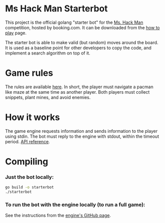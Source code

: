 # Ms Hack Man Starterbot

This project is the official golang "starter bot" for the [Ms. Hack Man](https://booking.riddles.io/competitions/ms.-hack-man) competition, hosted by booking.com. It can be downloaded from the [how to play](https://booking.riddles.io/competitions/ms.-hack-man/how-to-play) page.

The starter bot is able to make valid (but random) moves around the board. It is used as a baseline point for other developers to copy the code, and implement a search algorithm on top of it. 

# Game rules
The rules are available [here](https://docs.riddles.io/ms-hack-man/rules). In short, the player must navigate a pacman like maze at the same time as another player. Both players must collect snippets, plant mines, and avoid enemies. 

# How it works
The game engine requests information and sends information to the player using stdin. The bot must reply to the engine with stdout, within the timeout period. [API reference](https://docs.riddles.io/ms-hack-man/api).

# Compiling
### Just the bot locally:
```bash
go build -o starterbot
./starterbot
```

### To run the bot with the engine locally (to run a full game):
See the instructions from the [engine's GitHub page](https://github.com/riddlesio/hack-man-2-engine).